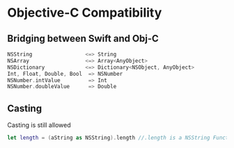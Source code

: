 # Objective-C Compatibility

## Bridging between Swift and Obj-C
```swift
NSString                 <=> String
NSArray                  <=> Array<AnyObject>
NSDictionary             <=> Dictionary<NSObject, AnyObject>
Int, Float, Double, Bool  => NSNumber
NSNumber.intValue         => Int
NSNumber.doubleValue      => Double
```

## Casting
Casting is still allowed
```swift
let length = (aString as NSString).length //.length is a NSString Function
```